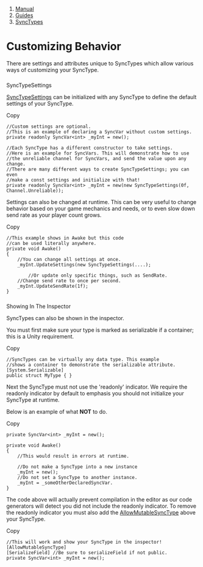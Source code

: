 1.  [Manual](/docs/manual)
3.  [Guides](/docs/manual/guides)
5.  [SyncTypes](/docs/manual/guides/synchronizing)

# Customizing Behavior

There are settings and attributes unique to SyncTypes which allow various ways of customizing your SyncType.

### 


SyncTypeSettings

[SyncTypeSettings](https://firstgeargames.com/FishNet/api/api/FishNet.Object.Synchronizing.SyncTypeSettings.html) can be initialized with any SyncType to define the default settings of your SyncType.

Copy

    //Custom settings are optional.
    //This is an example of declaring a SyncVar without custom settings.
    private readonly SyncVar<int> _myInt = new();
    
    //Each SyncType has a different constructor to take settings.
    //Here is an example for SyncVars. This will demonstrate how to use
    //the unreliable channel for SyncVars, and send the value upon any change.
    //There are many different ways to create SyncTypeSettings; you can even
    //make a const settings and initialize with that!
    private readonly SyncVar<int> _myInt = new(new SyncTypeSettings(0f, Channel.Unreliable));

Settings can also be changed at runtime. This can be very useful to change behavior based on your game mechanics and needs, or to even slow down send rate as your player count grows.

Copy

    //This example shows in Awake but this code
    //can be used literally anywhere.
    private void Awake()
    {
        //You can change all settings at once.
        _myInt.UpdateSettings(new SyncTypeSettings(....);
    
            //Or update only specific things, such as SendRate.
        //Change send rate to once per second.
        _myInt.UpdateSendRate(1f);
    }

### 


Showing In The Inspector

SyncTypes can also be shown in the inspector.

You must first make sure your type is marked as serializable if a container; this is a Unity requirement.

Copy

    //SyncTypes can be virtually any data type. This example
    //shows a container to demonstrate the serializable attribute.
    [System.Serializable]
    public struct MyType { }

Next the SyncType must not use the 'readonly' indicator. We require the readonly indicator by default to emphasis you should not initialize your SyncType at runtime.

Below is an example of what **NOT** to do.

Copy

    private SyncVar<int> _myInt = new();
    
    private void Awake()
    {
        //This would result in errors at runtime.
    
        //Do not make a SyncType into a new instance
        _myInt = new();
        //Do not set a SyncType to another instance.
        _myInt = _someOtherDeclaredSyncVar.
    }

The code above will actually prevent compilation in the editor as our code generators will detect you did not include the readonly indicator. To remove the readonly indicator you must also add the [AllowMutableSyncType](https://firstgeargames.com/FishNet/api/api/FishNet.CodeGenerating.AllowMutableSyncTypeAttribute.html) above your SyncType.

Copy

    //This will work and show your SyncType in the inspector!
    [AllowMutableSyncType]
    [SerializeField] //Be sure to serializeField if not public.
    private SyncVar<int> _myInt = new();
